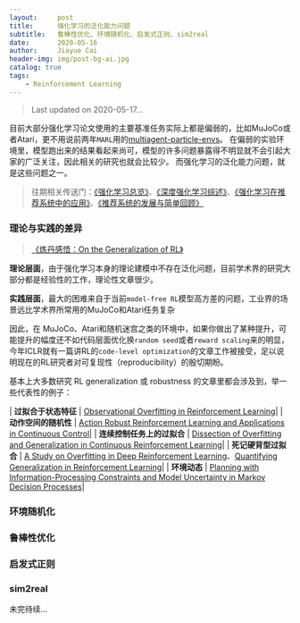 ```yaml
---
layout:     post
title:      强化学习的泛化能力问题
subtitle:   鲁棒性优化、环境随机化、启发式正则、sim2real
date:       2020-05-16
author:     Jiayue Cai
header-img: img/post-bg-ai.jpg
catalog: true
tags:
    - Reinforcement Learning
---
```



> Last updated on 2020-05-17... 

目前大部分强化学习论文使用的主要基准任务实际上都是偏弱的，比如MuJoCo或者Atari，更不用说前两年`MARL`用的[multiagent-particle-envs](https://github.com/openai/multiagent-particle-envs)。
在偏弱的实验环境里，模型跑出来的结果看起来尚可，模型的许多问题暴露得不明显就不会引起大家的广泛关注，因此相关的研究也就会比较少。 
而强化学习的泛化能力问题，就是这些问题之一。

> 往期相关传送门：[《强化学习总览》](https://coladrill.github.io/2018/12/02/%E5%BC%BA%E5%8C%96%E5%AD%A6%E4%B9%A0%E6%80%BB%E8%A7%88/)、[《深度强化学习综述》](https://coladrill.github.io/2018/10/21/%E6%B7%B1%E5%BA%A6%E5%BC%BA%E5%8C%96%E5%AD%A6%E4%B9%A0%E7%BB%BC%E8%BF%B0/)、[《强化学习在推荐系统中的应用》](https://coladrill.github.io/2018/11/15/%E5%BC%BA%E5%8C%96%E5%AD%A6%E4%B9%A0%E5%9C%A8%E6%8E%A8%E8%8D%90%E7%B3%BB%E7%BB%9F%E4%B8%AD%E7%9A%84%E5%BA%94%E7%94%A8/)、[《推荐系统的发展与简单回顾》](https://coladrill.github.io/2019/12/10/%E6%8E%A8%E8%8D%90%E7%B3%BB%E7%BB%9F%E7%9A%84%E5%8F%91%E5%B1%95%E4%B8%8E%E7%AE%80%E5%8D%95%E5%9B%9E%E9%A1%BE/)

### 理论与实践的差异

> [《炼丹感悟：On the Generalization of RL》](https://mp.weixin.qq.com/s?__biz=MzIwMTc4ODE0Mw==&mid=2247503049&idx=2&sn=1164dcccb7cede8d75a743f9739b1c0f&chksm=96ea1349a19d9a5f792e91088096c2ecbb2dac7a00b6c373eb9848bd87234c97996cbaf89a5f&mpshare=1&scene=23&srcid=0212S6vjRE8w0vvZdvG3o1Zo&sharer_sharetime=1581473512553&sharer_shareid=cc983be31429dfbd5199d63f0d94b825#rd)

**理论层面**，由于强化学习本身的理论建模中不存在泛化问题，目前学术界的研究大部分都是经验性的工作，理论性文章很少。 

**实践层面**，最大的困难来自于当前`model-free RL`模型高方差的问题，工业界的场景远比学术界所常用的MuJoCo和Atari任务复杂

因此，在 MuJoCo、Atari和随机迷宫之类的环境中，如果你做出了某种提升，可能提升的幅度还不如代码层面优化换`random seed`或者`reward scaling`来的明显，今年ICLR就有一篇讲RL的`code-level optimization`的文章工作被接受，足以说明现在的RL研究者对可复现性（reproducibility）的殷切期盼。

基本上大多数研究 RL generalization 或 robustness 的文章里都会涉及到，举一些代表性的例子： 

|    **过拟合于状态特征**     | [Observational Overfitting in Reinforcement Learning](https://arxiv.org/pdf/1912.02975.pdf)|
|    **动作空间的随机性**     | [Action Robust Reinforcement Learning and Applications in Continuous Control](https://arxiv.org/pdf/1901.09184.pdf)|
|  **连续控制任务上的过拟合** | [Dissection of Overfitting and Generalization in Continuous Reinforcement Learning](https://arxiv.org/abs/1806.07937.pdf)|
|    **死记硬背型过拟合**     | [A Study on Overfitting in Deep Reinforcement Learning](https://arxiv.org/abs/1804.06893.pdf)、[Quantifying Generalization in Reinforcement Learning](https://openai.com/blog/quantifying-generalization-in-reinforcement-learning/)|
|       **环境动态**           | [Planning with Information-Processing Constraints and Model Uncertainty in Markov Decision Processes](https://arxiv.org/abs/1604.02080.pdf)|

### 环境随机化


### 鲁棒性优化


### 启发式正则


### sim2real


未完待续...



